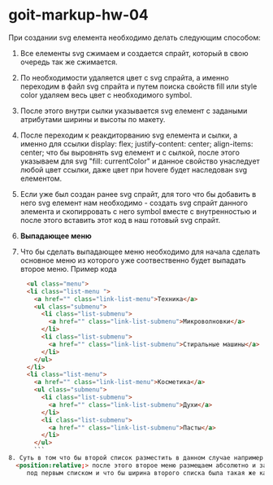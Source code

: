 # goit-markup-hw-04

При создании svg елемента необходимо делать следующим способом:

1. Все елементы svg сжимаем и создается спрайт, который в свою очередь так же сжимается.
2. По необходимости удаляется цвет с svg спрайта, а именно переходим в файл svg спрайта и путем
   поиска свойств fill или style color удаляем весь цвет с необходимого symbol.
3. После этого внутри сылки указывается svg елемент с задаными атрибутами ширины и высоты по макету.
4. После переходим к реакдиторванию svg елемента и сылки, а именно для ссылки display: flex;
   justify-content: center; align-items: center; что бы выровнять svg елемент и с сылкой, после
   этого указываем для svg "fill: currentColor" и данное свойство унаследует любой цвет ссылки, даже
   цвет при hovere будет наследован svg елементом.
5. Если уже был создан ранее svg спрайт, для того что бы добавить в него svg елемент нам
   необходимо - создать svg спрайт данного элемента и скопирровать с него symbol вместе с
   внутренностью и после этого вставить этот код в наш готовый svg спрайт.
   
 6. **Выпадающее меню**
 7.  Что бы сделать выпадающее меню необходимо для начала сделать основное меню из которого уже соотвественно будет выпадать второе меню.
 Пример кода 

 ```html 
      <ul class="menu">
      <li class="list-menu ">
        <a href="" class="link-list-menu">Техника</a>
        <ul class="submenu">
          <li class="list-submenu">
            <a href="" class="link-list-submenu">Микроволновки</a>
          </li>
          <li class="list-submenu">
            <a href="" class="link-list-submenu">Стиральные машины</a>
          </li>
        </ul>
      </li>
      <li class="list-menu">
        <a href="" class="link-list-menu">Косметика</a>
        <ul class="submenu">
          <li class="list-submenu">
            <a href="" class="link-list-submenu">Духи</a>
          </li>
          <li class="list-submenu">
            <a href="" class="link-list-submenu">Пасты</a>
          </li>
        </ul>
        ```
 8. Суть в том что бы второй список разместить в данном случае например под первым списком необходимо сделать следующее. Задаем основному <li>
   <position:relative;> после этого второе меню размещаем абсолютно и задаем ему <top:100%> с помощью которого наш список разместится точно 
      под первым списком и что бы ширина второго списка была такая же как и у первого списка задаем второму списку <width:100%;>
        
 
